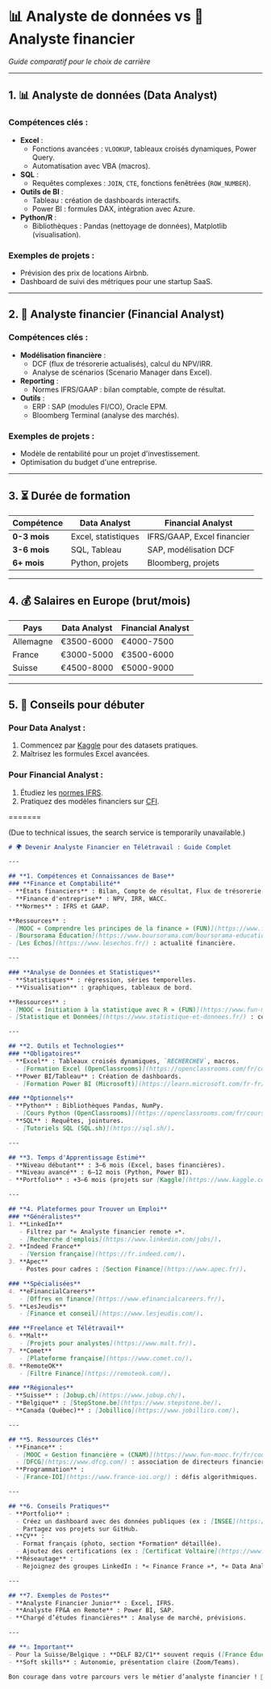 # 📊 Analyste de données vs 💼 Analyste financier  
*Guide comparatif pour le choix de carrière*  

---

## 1. 📊 **Analyste de données (Data Analyst)**  

### Compétences clés :  
- **Excel** :  
  - Fonctions avancées : `VLOOKUP`, tableaux croisés dynamiques, Power Query.  
  - Automatisation avec VBA (macros).  
- **SQL** :  
  - Requêtes complexes : `JOIN`, `CTE`, fonctions fenêtrées (`ROW_NUMBER`).  
- **Outils de BI** :  
  - Tableau : création de dashboards interactifs.  
  - Power BI : formules DAX, intégration avec Azure.  
- **Python/R** :  
  - Bibliothèques : Pandas (nettoyage de données), Matplotlib (visualisation).  

### Exemples de projets :  
- Prévision des prix de locations Airbnb.  
- Dashboard de suivi des métriques pour une startup SaaS.  

---

## 2. 💼 **Analyste financier (Financial Analyst)**  

### Compétences clés :  
- **Modélisation financière** :  
  - DCF (flux de trésorerie actualisés), calcul du NPV/IRR.  
  - Analyse de scénarios (Scenario Manager dans Excel).  
- **Reporting** :  
  - Normes IFRS/GAAP : bilan comptable, compte de résultat.  
- **Outils** :  
  - ERP : SAP (modules FI/CO), Oracle EPM.  
  - Bloomberg Terminal (analyse des marchés).  

### Exemples de projets :  
- Modèle de rentabilité pour un projet d'investissement.  
- Optimisation du budget d'une entreprise.  

---

## 3. ⏳ **Durée de formation**  

| Compétence          | Data Analyst         | Financial Analyst       |  
|---------------------|----------------------|-------------------------|  
| **0-3 mois**        | Excel, statistiques  | IFRS/GAAP, Excel financier |  
| **3-6 mois**        | SQL, Tableau         | SAP, modélisation DCF   |  
| **6+ mois**         | Python, projets      | Bloomberg, projets      |  

---

## 4. 💰 **Salaires en Europe (brut/mois)**  

| Pays                | Data Analyst   | Financial Analyst |  
|---------------------|---------------|-------------------|  
| Allemagne           | €3500-6000    | €4000-7500        |  
| France              | €3000-5000    | €3500-6000        |  
| Suisse              | €4500-8000    | €5000-9000        |  

---

## 5. 🚀 **Conseils pour débuter**  

### Pour Data Analyst :  
1. Commencez par [Kaggle](https://www.kaggle.com/) pour des datasets pratiques.  
2. Maîtrisez les formules Excel avancées.  

### Pour Financial Analyst :  
1. Étudiez les [normes IFRS](https://www.ifrs.org/).  
2. Pratiquez des modèles financiers sur [CFI](https://corporatefinanceinstitute.com/).  

=======

(Due to technical issues, the search service is temporarily unavailable.)

```markdown
# 🌍 Devenir Analyste Financier en Télétravail : Guide Complet

---

## **1. Compétences et Connaissances de Base**  
### **Finance et Comptabilité**  
- **États financiers** : Bilan, Compte de résultat, Flux de trésorerie.  
- **Finance d'entreprise** : NPV, IRR, WACC.  
- **Normes** : IFRS et GAAP.  

**Ressources** :  
- [MOOC « Comprendre les principes de la finance » (FUN)](https://www.fun-mooc.fr/fr/cours/comprendre-les-principes-de-la-finance/)  
- [Boursorama Éducation](https://www.boursorama.com/boursorama-education/) : articles et vidéos.  
- [Les Échos](https://www.lesechos.fr/) : actualité financière.  

---

### **Analyse de Données et Statistiques**  
- **Statistiques** : régression, séries temporelles.  
- **Visualisation** : graphiques, tableaux de bord.  

**Ressources** :  
- [MOOC « Initiation à la statistique avec R » (FUN)](https://www.fun-mooc.fr/fr/cours/initiation-a-la-statistique-avec-r/)  
- [Statistique et Données](https://www.statistique-et-donnees.fr/) : cours simplifiés.  

---

## **2. Outils et Technologies**  
### **Obligatoires**  
- **Excel** : Tableaux croisés dynamiques, `RECHERCHEV`, macros.  
  - [Formation Excel (OpenClassrooms)](https://openclassrooms.com/fr/courses/5563881-maitrisez-excel-pour-lanalyse-de-donnees).  
- **Power BI/Tableau** : Création de dashboards.  
  - [Formation Power BI (Microsoft)](https://learn.microsoft.com/fr-fr/training/powerplatform/power-bi).  

### **Optionnels**  
- **Python** : Bibliothèques Pandas, NumPy.  
  - [Cours Python (OpenClassrooms)](https://openclassrooms.com/fr/courses/7168871-apprenez-a-programmer-en-python).  
- **SQL** : Requêtes, jointures.  
  - [Tutoriels SQL (SQL.sh)](https://sql.sh/).  

---

## **3. Temps d'Apprentissage Estimé**  
- **Niveau débutant** : 3–6 mois (Excel, bases financières).  
- **Niveau avancé** : 6–12 mois (Python, Power BI).  
- **Portfolio** : +3–6 mois (projets sur [Kaggle](https://www.kaggle.com/), GitHub).  

---

## **4. Plateformes pour Trouver un Emploi**  
### **Généralistes**  
1. **LinkedIn**  
   - Filtrez par *« Analyste financier remote »*.  
   - [Recherche d'emplois](https://www.linkedin.com/jobs/).  
2. **Indeed France**  
   - [Version française](https://fr.indeed.com/).  
3. **Apec**  
   - Postes pour cadres : [Section Finance](https://www.apec.fr/).  

### **Spécialisées**  
4. **eFinancialCareers**  
   - [Offres en finance](https://www.efinancialcareers.fr/).  
5. **LesJeudis**  
   - [Finance et conseil](https://www.lesjeudis.com/).  

### **Freelance et Télétravail**  
6. **Malt**  
   - [Projets pour analystes](https://www.malt.fr/).  
7. **Comet**  
   - [Plateforme française](https://www.comet.co/).  
8. **RemoteOK**  
   - [Filtre Finance](https://remoteok.com/).  

### **Régionales**  
- **Suisse** : [Jobup.ch](https://www.jobup.ch/).  
- **Belgique** : [StepStone.be](https://www.stepstone.be/).  
- **Canada (Québec)** : [Jobillico](https://www.jobillico.com/).  

---

## **5. Ressources Clés**  
- **Finance** :  
  - [MOOC « Gestion financière » (CNAM)](https://www.fun-mooc.fr/fr/cours/gestion-financiere/).  
  - [DFCG](https://www.dfcg.com/) : association de directeurs financiers.  
- **Programmation** :  
  - [France-IOI](https://www.france-ioi.org/) : défis algorithmiques.  

---

## **6. Conseils Pratiques**  
- **Portfolio** :  
  - Créez un dashboard avec des données publiques (ex : [INSEE](https://www.insee.fr/)).  
  - Partagez vos projets sur GitHub.  
- **CV** :  
  - Format français (photo, section *Formation* détaillée).  
  - Ajoutez des certifications (ex : [Certificat Voltaire](https://www.certificat-voltaire.fr/)).  
- **Réseautage** :  
  - Rejoignez des groupes LinkedIn : *« Finance France »*, *« Data Analysts Francophones »*.  

---

## **7. Exemples de Postes**  
- **Analyste Financier Junior** : Excel, IFRS.  
- **Analyste FP&A en Remote** : Power BI, SAP.  
- **Chargé d’études financières** : Analyse de marché, prévisions.  

---

## **⚠️ Important**  
- Pour la Suisse/Belgique : **DELF B2/C1** souvent requis ([France Éducation](https://www.france-education-international.fr/)).  
- **Soft skills** : Autonomie, présentation claire (Zoom/Teams).  

Bon courage dans votre parcours vers le métier d’analyste financier ! 🚀  
```
